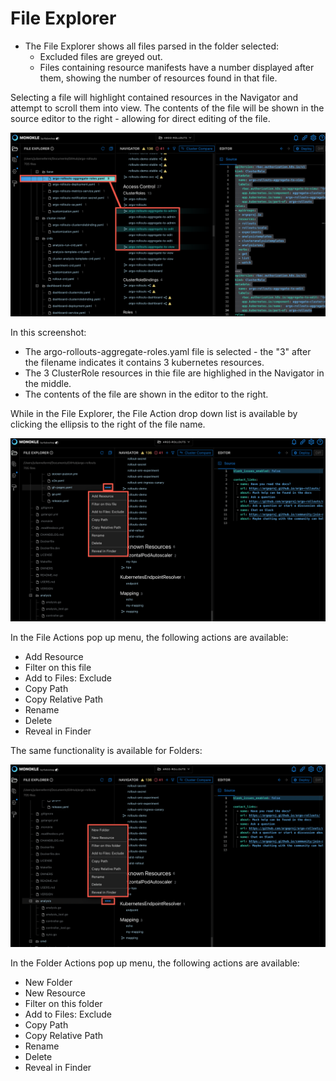 # File Explorer

- The File Explorer shows all files parsed in the folder selected:
  - Excluded files are greyed out.
  - Files containing resource manifests have a number displayed after them, showing the number of 
    resources found in that file.

Selecting a file will highlight contained resources in the Navigator and attempt to scroll them into view. The contents of the 
file will be shown in the source editor to the right - allowing for direct editing of the file.

![File Explorer Navigation](img/resource-navigation-2-1.5.0.png)

In this screenshot:

- The argo-rollouts-aggregate-roles.yaml file is selected - the "3" after the filename indicates it contains 3 kubernetes resources.
- The 3 ClusterRole resources in thie file are highlighed in the Navigator in the middle.
- The contents of the file are shown in the editor to the right.

While in the File Explorer, the File Action drop down list is available by clicking the ellipsis to the right of the file name.

![Explorer File Actions](img/explorer-file-actions-1.5.0.png)

In the File Actions pop up menu, the following actions are available:

- Add Resource
- Filter on this file
- Add to Files: Exclude
- Copy Path
- Copy Relative Path
- Rename
- Delete
- Reveal in Finder

The same functionality is available for Folders:

![Explorer File Actions](img/explorer-folder-actions-1.5.0.png)

In the Folder Actions pop up menu, the following actions are available:

- New Folder
- New Resource
- Filter on this folder
- Add to Files: Exclude
- Copy Path
- Copy Relative Path
- Rename
- Delete
- Reveal in Finder